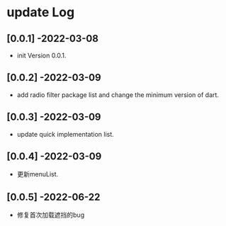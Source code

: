 # update Log

## [0.0.1] -2022-03-08

* init Version 0.0.1.

## [0.0.2] -2022-03-09

* add radio filter package list and change the minimum version of dart.

## [0.0.3] -2022-03-09

* update quick implementation list.

## [0.0.4] -2022-03-09

* 更新menuList.

## [0.0.5] -2022-06-22

* 修复首次加载遮挡的bug

